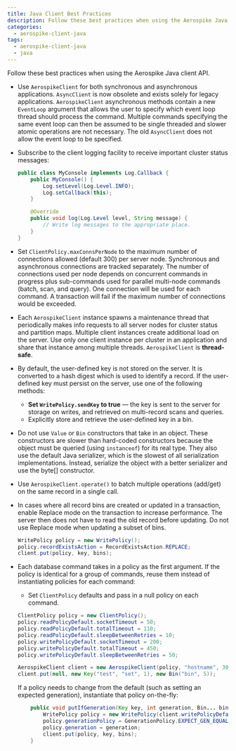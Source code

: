```yaml
---
title: Java Client Best Practices
description: Follow these best practices when using the Aerospike Java client API. 
categories:
  - aerospike-client-java
tags:
  - aerospike-client-java
  - java
---
```


Follow these best practices when using the Aerospike Java client API.

- Use `AerospikeClient` for both synchronous and asynchronous applications.  `AsyncClient` is now obsolete and exists solely for legacy applications.  `AerospikeClient` asynchronous methods contain a new `EventLoop` argument that allows the user to specify which event loop thread should process the command.  Multiple commands specifying the same event loop can then be assumed to be single threaded and slower atomic operations are not necessary.  The old `AsyncClient` does not allow the event loop to be specified.

- Subscribe to the client logging facility to receive important cluster status messages:

	```java
	public class MyConsole implements Log.Callback {
		public MyConsole() {
			Log.setLevel(Log.Level.INFO);
			Log.setCallback(this);
		}

		@Override
		public void log(Log.Level level, String message) {
			// Write log messages to the appropriate place.
		}
	}
	```

- Set `ClientPolicy.maxConnsPerNode` to the maximum number of connections allowed (default 300) per server node. Synchronous and asynchronous connections are tracked separately.  The number of connections used per node depends on concurrent commands in progress plus sub-commands used for parallel multi-node commands (batch, scan, and query). One connection will be used for each command.  A transaction will fail if the maximum number of connections would be exceeded.

- Each `AerospikeClient` instance spawns a maintenance thread that periodically makes info requests to all server nodes for cluster status and partition maps. Multiple client instances create additional load on the server. Use only one client instance per cluster in an application and share that instance among multiple threads. `AerospikeClient` is **thread-safe**.

- By default, the user-defined key is not stored on the server. It is converted to a hash digest which is used to identify a record. If the user-defined key must persist on the server, use one of the following methods:
    - **Set `WritePolicy.sendKey` to true** &mdash; the key is sent to the server for storage on writes, and retrieved on multi-record scans and queries.
    - Explicitly store and retrieve the user-defined key in a bin.

- Do not use `Value` or `Bin` constructors that take in an object. 
	These constructors are slower than hard-coded constructors because the object must be queried (using `instanceof`) for its real type. They also use the default Java serializer, which is the slowest of all serialization implementations. 
	Instead, serialize the object with a better serializer and use the byte[] constructor.

- Use `AerospikeClient.operate()` to batch multiple operations (add/get) on the same record in a single call.

- In cases where all record bins are created or updated in a transaction, enable Replace mode on the transaction to increase performance. 
	The server then does not have to read the old record before updating. Do not use Replace mode when updating a subset of bins.

	```java
	WritePolicy policy = new WritePolicy();
	policy.recordExistsAction = RecordExistsAction.REPLACE;
	client.put(policy, key, bins);
	```

- Each database command takes in a policy as the first argument. 
	If the policy is identical for a group of commands, reuse them instead of instantiating policies for each command:
	- Set `ClientPolicy` defaults and pass in a null policy on each command.
	```java
	ClientPolicy policy = new ClientPolicy();
	policy.readPolicyDefault.socketTimeout = 50;
	policy.readPolicyDefault.totalTimeout = 110;
	policy.readPolicyDefault.sleepBetweenRetries = 10;
	policy.writePolicyDefault.socketTimeout = 200;
	policy.writePolicyDefault.totalTimeout = 450;
	policy.writePolicyDefault.sleepBetweenRetries = 50;

	AerospikeClient client = new AerospikeClient(policy, "hostname", 3000);
	client.put(null, new Key("test", "set", 1), new Bin("bin", 5));
	```

	If a policy needs to change from the default (such as setting an expected generation), instantiate that policy on-the-fly:
	```java
		public void putIfGeneration(Key key, int generation, Bin... bins) {
			WritePolicy policy = new WritePolicy(client.writePolicyDefault);
			policy.generationPolicy = GenerationPolicy.EXPECT_GEN_EQUAL;
			policy.generation = generation;
			client.put(policy, key, bins);
		}
	```
